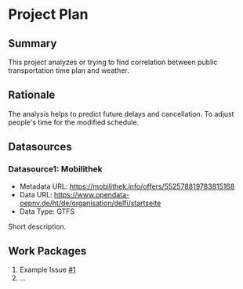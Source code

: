# Project Plan

## Summary

<!-- Describe your data science project in max. 5 sentences. -->
This project analyzes or trying to find correlation between public transportation time plan and weather.

## Rationale

<!-- Outline the impact of the analysis, e.g. which pains it solves. -->
The analysis helps to predict future delays and cancellation. To adjust people's time for the modified schedule. 

## Datasources

<!-- Describe each datasources you plan to use in a section. Use the prefic "DatasourceX" where X is the id of the datasource. -->

### Datasource1: Mobilithek
* Metadata URL: https://mobilithek.info/offers/552578819783815168
* Data URL: https://www.opendata-oepnv.de/ht/de/organisation/delfi/startseite
* Data Type: GTFS

Short description.

## Work Packages

<!-- List of work packages ordered sequentially, each pointing to an issue with more details. -->

1. Example Issue [#1][i1]
2. ...

[i1]: https://github.com/jvalue/2023-amse-template/issues/1
